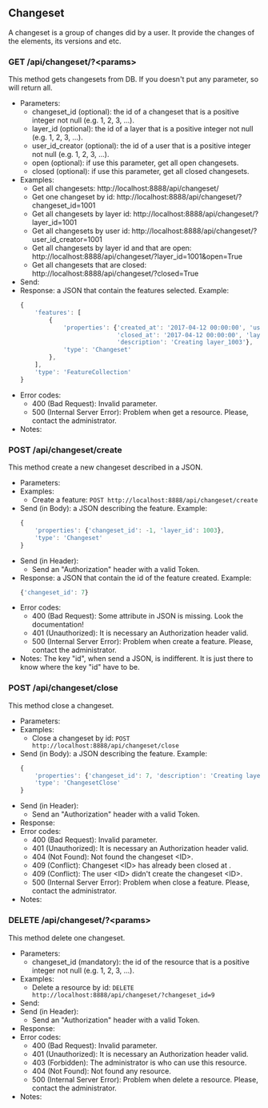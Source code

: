 ## Changeset

A changeset is a group of changes did by a user. It provide the changes of the elements, its versions and etc.


###  GET /api/changeset/?\<params>

This method gets changesets from DB. If you doesn't put any parameter, so will return all.
- Parameters:
    - changeset_id (optional): the id of a changeset that is a positive integer not null (e.g. 1, 2, 3, ...).
    - layer_id (optional): the id of a layer that is a positive integer not null (e.g. 1, 2, 3, ...).
    - user_id_creator (optional): the id of a user that is a positive integer not null (e.g. 1, 2, 3, ...).
    - open (optional): if use this parameter, get all open changesets.
    - closed (optional): if use this parameter, get all closed changesets.
- Examples:
    - Get all changesets: http://localhost:8888/api/changeset/
    - Get one changeset by id: http://localhost:8888/api/changeset/?changeset_id=1001
    - Get all changesets by layer id: http://localhost:8888/api/changeset/?layer_id=1001
    - Get all changesets by user id:  http://localhost:8888/api/changeset/?user_id_creator=1001
    - Get all changesets by layer id and that are open: http://localhost:8888/api/changeset/?layer_id=1001&open=True
    - Get all changesets that are closed: http://localhost:8888/api/changeset/?closed=True
- Send:
- Response: a JSON that contain the features selected. Example:
    ```javascript
    {
        'features': [
            {
                'properties': {'created_at': '2017-04-12 00:00:00', 'user_id_creator': 1005, 'changeset_id': 1003,
                               'closed_at': '2017-04-12 00:00:00', 'layer_id': 1003,
                               'description': 'Creating layer_1003'},
                'type': 'Changeset'
            },
        ],
        'type': 'FeatureCollection'
    }
    ```
- Error codes:
    - 400 (Bad Request): Invalid parameter.
    - 500 (Internal Server Error): Problem when get a resource. Please, contact the administrator.
- Notes:


### POST /api/changeset/create

This method create a new changeset described in a JSON.
- Parameters:
- Examples:
    - Create a feature: ```POST http://localhost:8888/api/changeset/create```
- Send (in Body): a JSON describing the feature. Example:
    ```javascript
    {
        'properties': {'changeset_id': -1, 'layer_id': 1003},
        'type': 'Changeset'
    }
    ```
- Send (in Header):
    - Send an "Authorization" header with a valid Token.
- Response: a JSON that contain the id of the feature created. Example:
    ```javascript
    {'changeset_id': 7}
    ```
- Error codes:
    - 400 (Bad Request): Some attribute in JSON is missing. Look the documentation!
    - 401 (Unauthorized): It is necessary an Authorization header valid.
    - 500 (Internal Server Error): Problem when create a feature. Please, contact the administrator.
- Notes: The key "id", when send a JSON, is indifferent. It is just there to know where the key "id" have to be.


### POST /api/changeset/close

This method close a changeset.
- Parameters:
- Examples:
    - Close a changeset by id: ```POST http://localhost:8888/api/changeset/close```
- Send (in Body): a JSON describing the feature. Example:
    ```javascript
    {
        'properties': {'changeset_id': 7, 'description': 'Creating layer_1003'},
        'type': 'ChangesetClose'
    }
    ```
- Send (in Header):
    - Send an "Authorization" header with a valid Token.
- Response:
- Error codes:
    - 400 (Bad Request): Invalid parameter.
    - 401 (Unauthorized): It is necessary an Authorization header valid.
    - 404 (Not Found): Not found the changeset \<ID\>.
    - 409 (Conflict): Changeset \<ID\> has already been closed at <datetime>.
    - 409 (Conflict): The user \<ID\> didn't create the changeset \<ID\>.
    - 500 (Internal Server Error): Problem when close a feature. Please, contact the administrator.
- Notes:


<!-- - PUT /api/changeset/update -->


### DELETE /api/changeset/?\<params>

This method delete one changeset.
- Parameters:
    - changeset_id (mandatory): the id of the resource that is a positive integer not null (e.g. 1, 2, 3, ...).
- Examples:
    - Delete a resource by id: ```DELETE http://localhost:8888/api/changeset/?changeset_id=9```
- Send:
- Send (in Header):
    - Send an "Authorization" header with a valid Token.
- Response:
- Error codes:
    - 400 (Bad Request): Invalid parameter.
    - 401 (Unauthorized): It is necessary an Authorization header valid.
    - 403 (Forbidden): The administrator is who can use this resource.
    - 404 (Not Found): Not found any resource.
    - 500 (Internal Server Error): Problem when delete a resource. Please, contact the administrator.
- Notes:
